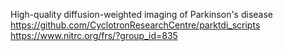 High-quality diffusion-weighted imaging of Parkinson's disease
https://github.com/CyclotronResearchCentre/parktdi_scripts
https://www.nitrc.org/frs/?group_id=835